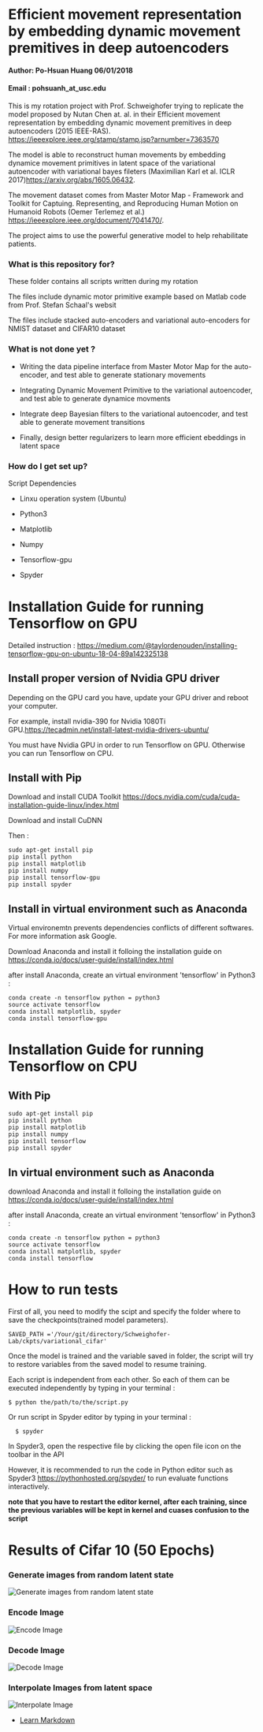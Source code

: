 # Efficient movement representation by embedding dynamic movement premitives in deep autoencoders #

#### Author:  Po-Hsuan Huang 06/01/2018  

#### Email : pohsuanh_at_usc.edu 

This is my rotation project with Prof. Schweighofer trying to replicate the model proposed by Nutan Chen at. al. in their Efficient movement representation by embedding dynamic movement premitives in deep autoencoders (2015 IEEE-RAS). https://ieeexplore.ieee.org/stamp/stamp.jsp?arnumber=7363570

The model is able to reconstruct human movements by embedding dynamice movement primitives in latent space of the variational autoencoder with variational bayes fileters (Maximilian Karl et al. ICLR 2017)https://arxiv.org/abs/1605.06432.

The movement dataset comes from Master Motor Map - Framework and Toolkit for Captuing. Representing, and Reproducing Human Motion on Humanoid Robots (Oemer Terlemez et al.) https://ieeexplore.ieee.org/document/7041470/.

The project aims to use the powerful generative model to help rehabilitate patients.

### What is this repository for? ###

These folder contains all scripts written during my rotation

The files include dynamic motor primitive example based on Matlab code from Prof. Stefan Schaal's websit

The files include stacked auto-encoders and variational auto-encoders for NMIST dataset and CIFAR10 dataset

### What is not done yet ? ###

* Writing the data pipeline interface from Master Motor Map for the auto-encoder, and test able to generate stationary movements

* Integrating Dynamic Movement Primitive to the variational autoencoder, and test able to generate dynamice movments 

* Integrate deep Bayesian filters to the variational autoencoder, and test able to generate movement transitions

* Finally, design better regularizers to learn more efficient ebeddings in latent space

### How do I get set up? ###

Script Dependencies

* Linxu operation system (Ubuntu) 

* Python3

* Matplotlib

* Numpy

* Tensorflow-gpu

* Spyder

# Installation Guide for running Tensorflow on GPU

Detailed instruction : https://medium.com/@taylordenouden/installing-tensorflow-gpu-on-ubuntu-18-04-89a142325138

## Install proper version of Nvidia GPU driver

Depending on the GPU card you have, update your GPU driver and reboot your computer.

For example, install nvidia-390 for Nvidia 1080Ti GPU.https://tecadmin.net/install-latest-nvidia-drivers-ubuntu/

You must have Nvidia GPU in order to run Tensorflow on GPU. Otherwise you can run Tensorflow on CPU. 

## Install with Pip

Download and install CUDA Toolkit https://docs.nvidia.com/cuda/cuda-installation-guide-linux/index.html
    
Download and install CuDNN 

Then :

    sudo apt-get install pip
	pip install python
	pip install matplotlib
	pip install numpy
	pip install tensorflow-gpu
	pip install spyder
	
## Install in virtual environment such as Anaconda

Virtual environemtn prevents dependencies conflicts of different softwares. For more information ask Google.

Download Anaconda and install it folloing the installation guide on https://conda.io/docs/user-guide/install/index.html

after install Anaconda, create an virtual environment 'tensorflow' in Python3 :	
    
	conda create -n tensorflow python = python3
	source activate tensorflow
	conda install matplotlib, spyder
	conda install tensorflow-gpu
	
# Installation Guide for running Tensorflow on CPU

## With Pip

    sudo apt-get install pip
	pip install python
	pip install matplotlib
	pip install numpy
	pip install tensorflow
	pip install spyder
	
## In virtual environment such as Anaconda

download Anaconda and install it folloing the installation guide on https://conda.io/docs/user-guide/install/index.html

after install Anaconda, create an virtual environment 'tensorflow' in Python3 :	
    
	conda create -n tensorflow python = python3
	source activate tensorflow
	conda install matplotlib, spyder
	conda install tensorflow

# How to run tests

First of all, you need to modify the scipt and specify the folder where to save the checkpoints(trained model parameters). 

    SAVED_PATH ='/Your/git/directory/Schweighofer-Lab/ckpts/variational_cifar'

Once the model is trained and the variable saved in folder, the script will try to restore variables from the saved model to resume training. 

Each script is independent from each other. So each of them can be executed independently by typing in your terminal :

    $ python the/path/to/the/script.py

Or run script in Spyder editor by typing in your terminal  :
	  
	  $ spyder

In Spyder3, open the respective file by clicking the open file icon on the toolbar in the API
  
However, it is recommended to run the code in Python editor such as Spyder3 https://pythonhosted.org/spyder/ to run evaluate functions interactively. 

**note that you have to restart the editor kernel, after each training, since the previous variables will be kept in kernel and cuases confusion to the script**

# Results of Cifar 10 (50 Epochs)

### Generate images from random latent state
![Generate images from random latent state](https://github.com/Po-Hsuan-Huang/Schweighofer-Lab/blob/master/random_generated_imgs_cifar10_200epochs.png)

### Encode Image
![Encode Image](https://github.com/Po-Hsuan-Huang/Schweighofer-Lab/blob/master/encode_imgs_cifar10.png )

### Decode Image
![Decode Image](https://github.com/Po-Hsuan-Huang/Schweighofer-Lab/blob/master/decode_imgs_cifar10.png)

### Interpolate Images from latent space
![Interpolate Image](https://github.com/Po-Hsuan-Huang/Schweighofer-Lab/blob/master/interpolate_imgs_cifar10.png )

* [Learn Markdown](https://bitbucket.org/tutorials/markdowndemo)

